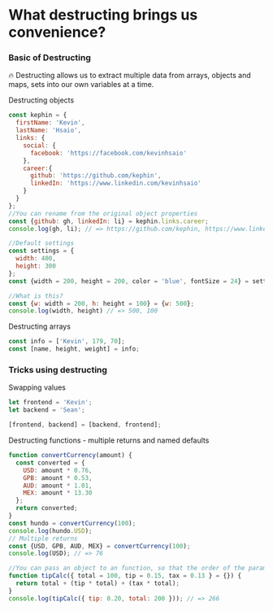 # What destructing brings us convenience?

### Basic of Destructing

:fire: Destructing allows us to extract multiple data from arrays, objects and maps, sets into our own variables at a time.

Destructing objects

```javascript
const kephin = {
  firstName: 'Kevin',
  lastName: 'Hsaio',
  links: {
    social: {
      facebook: 'https://facebook.com/kevinhsaio'
    },
    career:{
      github: 'https://github.com/kephin',
      linkedIn: 'https://www.linkedin.com/kevinhsaio'
    }
  }
};
//You can rename from the original object properties
const {github: gh, linkedIn: li} = kephin.links.career;
console.log(gh, li); // => https://github.com/kephin, https://www.linkedin.com/kevinhsaio

//Default settings
const settings = {
  width: 400,
  height: 300
};
const {width = 200, height = 200, color = 'blue', fontSize = 24} = settings;

//What is this?
const {w: width = 200, h: height = 100} = {w: 500};
console.log(width, height) // => 500, 100
```

Destructing arrays

```javascript
const info = ['Kevin', 179, 70];
const [name, height, weight] = info;
```

### Tricks using destructing

Swapping values

```javascript
let frontend = 'Kevin';
let backend = 'Sean';

[frontend, backend] = [backend, frontend];
```

Destructing functions - multiple returns and named defaults

```javascript
function convertCurrency(amount) {
  const converted = {
    USD: amount * 0.76,
    GPB: amount * 0.53,
    AUD: amount * 1.01,
    MEX: amount * 13.30
  };
  return converted;
}
const hundo = convertCurrency(100);
console.log(hundo.USD);
// Multiple returns
const {USD, GPB, AUD, MEX} = convertCurrency(100);
console.log(USD); // => 76

//You can pass an object to an function, so that the order of the parameters is non-sensitive.
function tipCalc({ total = 100, tip = 0.15, tax = 0.13 } = {}) {
  return total + (tip * total) + (tax * total);
}
console.log(tipCalc({ tip: 0.20, total: 200 })); // => 266
```
  
